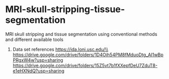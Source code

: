 # MRI-skull-stripping-tissue-segmentation
MRI skull stripping and tissue segmentation using conventional methods and different  available tools

1. Data set references
https://ida.loni.usc.edu/\\
https://drive.google.com/drive/folders/1D4Oih54PM8fMduoDtg_AI1wBpPRgxW4w?usp=sharing 
https://drive.google.com/drive/folders/15Z5vt7b1fXXepfDeU7ZduT8-e1eHXNdQ?usp=sharing 

